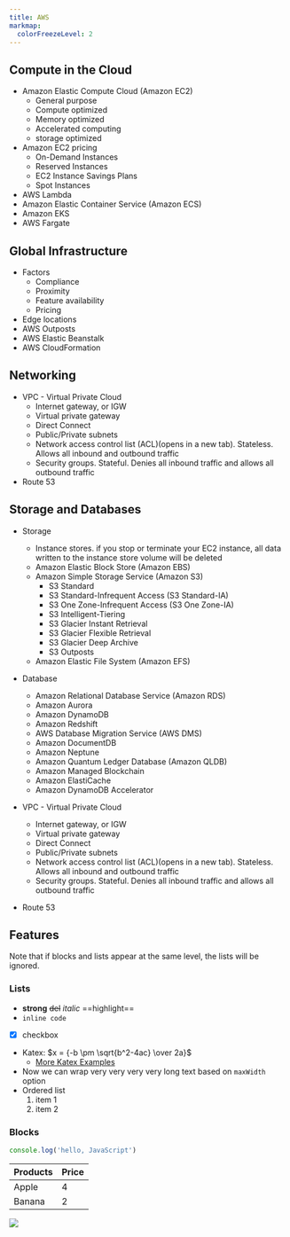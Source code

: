 ```yaml
---
title: AWS
markmap:
  colorFreezeLevel: 2
---
```


## Compute in the Cloud

- Amazon Elastic Compute Cloud (Amazon EC2)
  - General purpose
  - Compute optimized
  - Memory optimized
  - Accelerated computing
  - storage optimized
- Amazon EC2 pricing
  - On-Demand Instances
  - Reserved Instances
  - EC2 Instance Savings Plans
  - Spot Instances
- AWS Lambda
- Amazon Elastic Container Service (Amazon ECS)
- Amazon EKS
- AWS Fargate

## Global Infrastructure

- Factors
  - Compliance
  - Proximity
  - Feature availability
  - Pricing
- Edge locations
- AWS Outposts
- AWS Elastic Beanstalk
- AWS CloudFormation

## Networking

- VPC - Virtual Private Cloud
  - Internet gateway, or IGW
  - Virtual private gateway
  - Direct Connect
  - Public/Private subnets
  - Network access control list (ACL)(opens in a new tab). Stateless. Allows all inbound and outbound traffic
  - Security groups. Stateful. Denies all inbound traffic and allows all outbound traffic
- Route 53

## Storage and Databases

- Storage
  - Instance stores. if you stop or terminate your EC2 instance, all data written to the instance store volume will be deleted
  - Amazon Elastic Block Store (Amazon EBS)
  - Amazon Simple Storage Service (Amazon S3)
    - S3 Standard
    - S3 Standard-Infrequent Access (S3 Standard-IA)
    - S3 One Zone-Infrequent Access (S3 One Zone-IA)
    - S3 Intelligent-Tiering
    - S3 Glacier Instant Retrieval
    - S3 Glacier Flexible Retrieval
    - S3 Glacier Deep Archive
    - S3 Outposts
  - Amazon Elastic File System (Amazon EFS)
- Database
  - Amazon Relational Database Service (Amazon RDS)
  - Amazon Aurora
  - Amazon DynamoDB
  - Amazon Redshift
  - AWS Database Migration Service (AWS DMS)
  - Amazon DocumentDB
  - Amazon Neptune
  - Amazon Quantum Ledger Database (Amazon QLDB)
  - Amazon Managed Blockchain
  - Amazon ElastiCache
  - Amazon DynamoDB Accelerator

- VPC - Virtual Private Cloud
  - Internet gateway, or IGW
  - Virtual private gateway
  - Direct Connect
  - Public/Private subnets
  - Network access control list (ACL)(opens in a new tab). Stateless. Allows all inbound and outbound traffic
  - Security groups. Stateful. Denies all inbound traffic and allows all outbound traffic
- Route 53

## Features

Note that if blocks and lists appear at the same level, the lists will be ignored.

### Lists

- **strong** ~~del~~ *italic* ==highlight==
- `inline code`
- [x] checkbox
- Katex: $x = {-b \pm \sqrt{b^2-4ac} \over 2a}$ <!-- markmap: fold -->
  - [More Katex Examples](#?d=gist:af76a4c245b302206b16aec503dbe07b:katex.md)
- Now we can wrap very very very very long text based on `maxWidth` option
- Ordered list
  1. item 1
  2. item 2

### Blocks

```js
console.log('hello, JavaScript')
```

| Products | Price |
|-|-|
| Apple | 4 |
| Banana | 2 |

![](https://markmap.js.org/favicon.png)